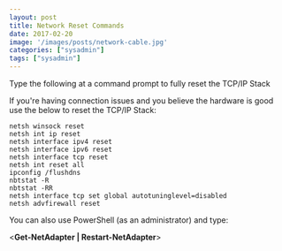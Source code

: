 ```yaml
---
layout: post
title: Network Reset Commands
date: 2017-02-20
image: '/images/posts/network-cable.jpg'
categories: ["sysadmin"]
tags: ["sysadmin"]
---
```


Type the following at a command prompt to fully reset the TCP/IP Stack

<!--more-->
If you're having connection issues and you believe the hardware is good use the below to reset the TCP/IP Stack:

```
netsh winsock reset
netsh int ip reset
netsh interface ipv4 reset
netsh interface ipv6 reset
netsh interface tcp reset
netsh int reset all
ipconfig /flushdns
nbtstat -R
nbtstat -RR
netsh interface tcp set global autotuninglevel=disabled
netsh advfirewall reset
```

You can also use PowerShell (as an administrator) and type:

<**Get-NetAdapter | Restart-NetAdapter**>
